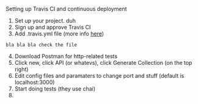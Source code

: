 Setting up Travis CI and continuous deployment


1. Set up your project. duh
2. Sign up and approve Travis CI
3. Add .travis.yml file (more info [here](https://docs.travis-ci.com/user/languages/javascript-with-nodejs/))
```
bla bla bla check the file
```
4. Download Postman for http-related tests
5. Click new, click API (or whatevs), click Generate Collection (on the top right)
6. Edit config files and paramaters to change port and stuff (default is localhost:3000)
7. Start doing tests (they use chai)
8. 
